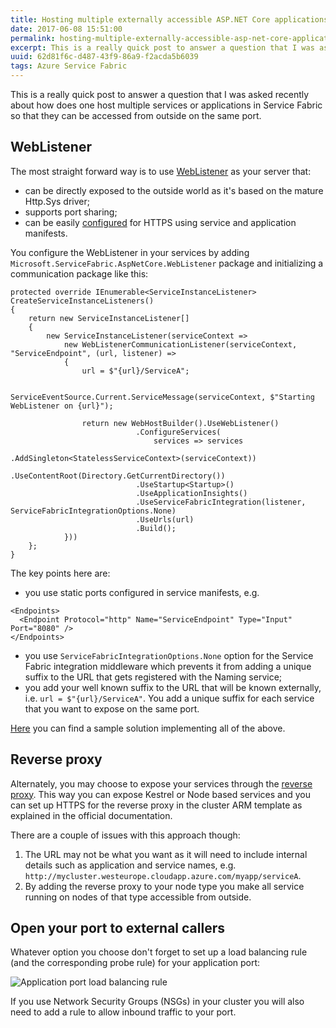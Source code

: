 ```yaml
---
title: Hosting multiple externally accessible ASP.NET Core applications in Service Fabric
date: 2017-06-08 15:51:00
permalink: hosting-multiple-externally-accessible-asp-net-core-applications-in-service-fabric
excerpt: This is a really quick post to answer a question that I was asked recently about how does one host multiple services or applications in Service Fabric so that they can be accessed from outside on the same port.
uuid: 62d81f6c-d487-43f9-86a9-f2acda5b6039
tags: Azure Service Fabric
---
```


This is a really quick post to answer a question that I was asked recently about how does one host multiple services or applications in Service Fabric so that they can be accessed from outside on the same port.

## WebListener

The most straight forward way is to use [WebListener](https://docs.microsoft.com/en-us/aspnet/core/fundamentals/servers/weblistener) as your server that:

- can be directly exposed to the outside world as it's based on the mature Http.Sys driver;
- supports port sharing;
- can be easily [configured](/setting-up-https-endpoints-in-asp-net-core-services-in-service-fabric/) for HTTPS using service and application manifests.

You configure the WebListener in your services by adding `Microsoft.ServiceFabric.AspNetCore.WebListener` package and initializing a communication package like this:

```
protected override IEnumerable<ServiceInstanceListener> CreateServiceInstanceListeners()
{
    return new ServiceInstanceListener[]
    {
        new ServiceInstanceListener(serviceContext =>
            new WebListenerCommunicationListener(serviceContext, "ServiceEndpoint", (url, listener) =>
            {
                url = $"{url}/ServiceA";

                ServiceEventSource.Current.ServiceMessage(serviceContext, $"Starting WebListener on {url}");

                return new WebHostBuilder().UseWebListener()
                            .ConfigureServices(
                                services => services
                                    .AddSingleton<StatelessServiceContext>(serviceContext))
                            .UseContentRoot(Directory.GetCurrentDirectory())
                            .UseStartup<Startup>()
                            .UseApplicationInsights()
                            .UseServiceFabricIntegration(listener, ServiceFabricIntegrationOptions.None)
                            .UseUrls(url)
                            .Build();
            }))
    };
}
```

The key points here are:

- you use static ports configured in service manifests, e.g.
```
<Endpoints>
  <Endpoint Protocol="http" Name="ServiceEndpoint" Type="Input" Port="8080" />
</Endpoints>
```
- you use `ServiceFabricIntegrationOptions.None` option for the Service Fabric integration middleware which prevents it from adding a unique suffix to the URL that gets registered with the Naming service;
- you add your well known suffix to the URL that will be known externally, i.e. `url = $"{url}/ServiceA"`. You add a unique suffix for each service that you want to expose on the same port.

[Here](https://github.com/dzimchuk/service-fabric-expose-two-apps) you can find a sample solution implementing all of the above.

## Reverse proxy

Alternately, you may choose to expose your services through the [reverse proxy](https://docs.microsoft.com/en-us/azure/service-fabric/service-fabric-reverseproxy). This way you can expose Kestrel or Node based services and you can set up HTTPS for the reverse proxy in the cluster ARM template as explained in the official documentation.

There are a couple of issues with this approach though:

1. The URL may not be what you want as it will need to include internal details such as application and service names, e.g. `http://mycluster.westeurope.cloudapp.azure.com/myapp/serviceA`.
2. By adding the reverse proxy to your node type you make all service running on nodes of that type accessible from outside. 

## Open your port to external callers

Whatever option you choose don't forget to set up a load balancing rule (and the corresponding probe rule) for your application port:

![Application port load balancing rule](https://blogcontent.azureedge.net/2017/06/LBRule.png)

If you use Network Security Groups (NSGs) in your cluster you will also need to add a rule to allow inbound traffic to your port.